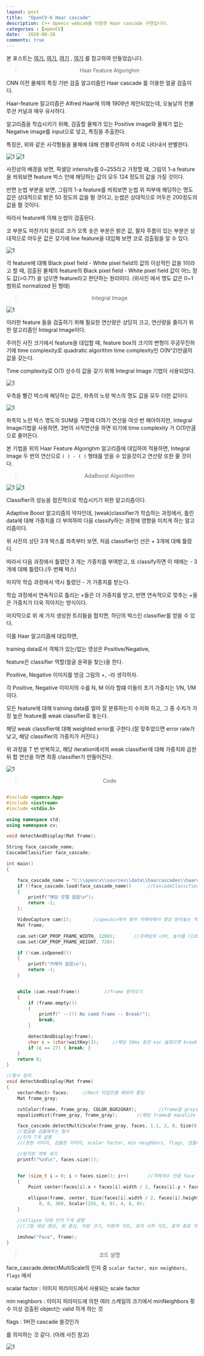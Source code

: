 ```yaml
---
layout: post
title:  "OpenCV-6 Haar cascade"
description: C++ Opencv webcam을 이용한 Haar cascade 구현입니다.
categories : [openCV]
date:   2020-08-28
comments: true
---
```


본 포스트는 [여기](https://webnautes.tistory.com/1352), [여기](http://www.gisdeveloper.co.kr/?p=7208), [여기](https://www.youtube.com/watch?v=F5rysk51txQ) , [여기](https://blog.naver.com/dic1224/220989033563) 를 참고하여 만들었습니다.

<blockquote align="center"> Haar Feature Algorighm </blockquote>

CNN 이전 물체의 특징 기반 검출 알고리즘인 Haar cascade 를 이용한 얼굴 검출이다. 

Haar-feature 알고리즘은 Alfred Haar에 의해 1909년 제안되었는데, 오늘날의 컨볼루션 커널과 매우 유사하다.

 알고리즘을 학습시키기 위해, 검출할 물체가 있는 Positive image와 물체가 없는 Negative image를 input으로 넣고, 특징을 추출한다. 

특징은, 위와 같은 사각형들을 물체에 대해 컨볼루션하여 수치로 나타내서 판별한다.

![1](/assets/img/OpenCV/0902/2.PNG)
![1](/assets/img/OpenCV/0902/3.PNG)


사진상의 배경을 보면, 픽셀당 intensity를 0~255라고 가정할 떄, 그림의 1-a feature 을 씌워보면 feature 박스 안에 해당하는 값이 모두 124 정도의 값을 가질 것이다.

반면 눈썹 부분을 보면, 그림의 1-a feature를 씌워보면 눈썹 위 피부에 해당하는 명도 값은 상대적으로 밝은 50 정도의 값을 띌 것이고, 눈썹은 상대적으로 어두은 200정도의 값을 띌 것이다.

따라서 feature에 의해 눈썹이 검출된다.

코 부분도 마찬가지 원리로 코가 오똑 솟은 부분은 밝은 값, 팔자 주름이 있는 부분은 상대적으로 어두운 값은 갖기에 line feature을 대입해 보면 코로 검출됨을 알 수 있다.


![1](/assets/img/OpenCV/0902/4.PNG)

각 feature에 대해 Black pixel field - White pixel field의 값의 이상적인 값을 1이라고 할 때, 검출된 물체의 feature의 Black pixel field - White pixel field 값이 어느 정도 값(>0.7?) 을 넘으면 feature라고 판단하는 원리이다. (위사진 에서 명도 값은 0~1 범위로 normalized 된 형태)


<blockquote align="center"> Integral Image </blockquote>

![1](/assets/img/OpenCV/0902/5.PNG)

이러한 feature 들을 검출하기 위해 필요한 연산량은 상당히 크고, 연산량을 줄이기 위한 알고리즘인 Integral Image이다.

주어진 사진 크기에서 feature을 대입할 때, feature box의 크기의 변형이 무궁무진하기에 time complexity로 quadratic algorithm time complexity인 O(N^2)만큼의 값을 갖는다. 

Time complexity로 O(1) 상수의 값을 갖기 위해 Integral Image 기법이 사용되었다.

![1](/assets/img/OpenCV/0902/6.PNG)

우측을 빨간 박스에 해당하는 값은, 좌측의 노랑 박스의 명도 값을 모두 더한 값이다.

![1](/assets/img/OpenCV/0902/7.PNG)

좌측의 노란 박스 명도의 SUM을 구할때 더하기 연산을 여섯 번 해야하지만, Integral Image기법을 사용하면, 3번의 사칙연산을 하면 되기에 time complexity 가 O(1)만큼으로 줄어든다.

본 기법을 위의 Haar Feature Algorighm 알고리즘에 대입하여 적용하면, Integral Image 두 번의 연산으로 ```( ) - ( )``` 형태를 얻을 수 있을것이고 연산량 또한 줄 것이다. 



<blockquote align="center"> AdaBoost Algorithm </blockquote>

![1](/assets/img/OpenCV/0902/8.PNG)
![1](/assets/img/OpenCV/0902/9.PNG)

Classifier의 성능을 점진적으로 학습시키기 위한 알고리즘이다.

Adaptive Boost 알고리즘의 약자인데, (weak)classifier가 학습하는 과정에서, 틀린 data에 대해 가중치를 더 부여하여 다음 classify하는 과정에 영향을 미치게 하는 알고리즘이다.

위 사진의 상단 3개 박스를 좌측부터 보면, 처음 classifier인 선은 + 3개에 대해 틀렸다.

따라서 다음 과정에서 틀렸던 3 개는 가중치를 부여받고, 또 classify하면 이 때에는 - 3개에 대해 틀렸다.(두 번쨰 박스)

마지막 학습 과정에서 역시 틀렸던 - 가 가중치를 받는다.

학습 과정에서 연속적으로 틀리는 +들은 더 가중치를 받고, 반면 연속적으로 맞추는 +들은 가중치가 더욱 작아지는 방식이다.


마지막으로 위 세 가지 생성한 트리들을 합치면, 하단의 박스인 classifier를 얻을 수 있다.


이를 Haar 알고리즘에 대입하면,

 training data로서 객체가 있는/없는 영상은 Positive/Negative,

 feature은 classifier 역할(얼굴 윤곽을 찾는)을 한다.

Positive, Negative 이미지를 방금 그림의 +, -라 생각하자.

각 Positive, Negative 이미지의 수를 N, M 이라 할떄 이들의 초기 가중치는 1/N, 1/M 이다.


모든 feature에 대해 training data를 얼마 잘 분류하는지 수치화 하고, 그 중 수치가 가장 높은 feature를 weak classifier로 놓는다.

해당 weak classifier에 대해 weighted error를 구한다.(잘 맞추었으면 error rate가 낮고, 해당 classifier의 가중치가 커진다.)


위 과정을 T 번 반복하고, 해당 iteration에서의 weak classifier에 대해 가중치와 곱한뒤 합 연산을 하면 최종 classifier가 만들어진다.

 
![1](/assets/img/OpenCV/0902/10.PNG)


<blockquote align="center"> Code </blockquote>


```cpp

#include <opencv.hpp>
#include <iostream>
#include <stdio.h>

using namespace std;
using namespace cv;

void detectAndDisplay(Mat frame);

String face_cascade_name;
CascadeClassifier face_cascade;

int main()
{

    face_cascade_name = "C:\\opencv\\sources\\data\\haarcascades\\haarcascade_eye.xml";
    if (!face_cascade.load(face_cascade_name))      //CascadeClassifier로 미리 trained 된 haarcascade_eye 선언
    { 
        printf("해당 모델 없음\n"); 
        return -1; 
    };

    VideoCapture cam(1);        //opecncv에서 욎아 카메라에서 영상 받아놓는 역할
    Mat frame;

    cam.set(CAP_PROP_FRAME_WIDTH, 1280);       //프레임의 너비, 높이를 (1280, 720)으로 고정
    cam.set(CAP_PROP_FRAME_HEIGHT, 720);

    if (!cam.isOpened()) 
    { 
        printf("카메라 없음\n");
        return -1; 
    }


    while (cam.read(frame))         //frame 받아오기
    {
        if (frame.empty())
        {
            printf(" --(!) No camd frame -- Break!");
            break;
        }

        detectAndDisplay(frame);
        char c = (char)waitKey(3);     //해당 10ms 동안 esc 눌렸으면 break
        if (c == 27) { break; }
    }
    return 0;
}

//함수 정의
void detectAndDisplay(Mat frame)
{
    vector<Rect> faces;     //Rect 타입만큼 메모리 할당
    Mat frame_gray;

    cvtColor(frame, frame_gray, COLOR_BGR2GRAY);        //frame을 gray로 변환
    equalizeHist(frame_gray, frame_gray);       //해당 frame을 equalize (픽셀들의 화소값 범위가 좁다면(몰려있다면 넓혀준다.. contrast 중가)

    face_cascade.detectMultiScale(frame_gray, faces, 1.1, 2, 0, Size(0, 0), Size(50, 50));
    //얼굴을 검출해주는 함수
    //인자 7개 설명
    //(원본 이미지, 검출된 이미지, scalar factor, min neighbors, flags, 검출하려는 이미지 최소사이즈, 검출하려는 이미지 최대사이즈)

    //탐지한 객체 새기
    printf("%zd\n", faces.size());


    for (size_t i = 0; i < faces.size(); i++)       //객체개수 만큼 face 그리기
    {
        Point center(faces[i].x + faces[i].width / 2, faces[i].y + faces[i].height / 2);        //얼굴중 정 가운데 점 찎기

        ellipse(frame, center, Size(faces[i].width / 2, faces[i].height / 2),       //정 가운데 기준으로 타원 그리기
            0, 0, 360, Scalar(255, 0, 0), 4, 8, 0);
    }

    //ellipse 타원 인자 7개 설명
    //(그릴 대상 영상, 원 중심, 타원 크기, 타원의 각도, 호의 시작 각도, 호의 종료 각도, 선 색깔

    imshow("Face", frame);
}
```


<blockquote align="center"> 코드 설명 </blockquote>

 face_cascade.detectMultiScale의 인자 중 ```scalar factor, min neighbors, flags```
에서
 
  scalar factor :  이미지 피라미드에서 사용되는 scale factor

  min neighbors : 이미지 피라미드에 의한 여러 스케일의 크기에서 minNeighbors 횟수 이상 검출된 object는 valid 하게 하는 것
  
  flags : 1버전 cascade 쓸것인가

를 의미하는 것 같다.  (아래 사진 참고)

![1](/assets/img/OpenCV/0902/11.PNG)








